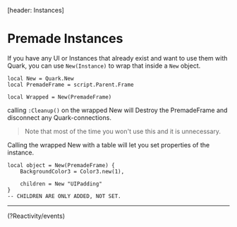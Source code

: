 [header: Instances]

# Premade Instances

If you have any UI or Instances that already exist and want to use them with Quark, you can use `New(Instance)` to wrap that inside a `New` object.

```luau
local New = Quark.New
local PremadeFrame = script.Parent.Frame

local Wrapped = New(PremadeFrame)
```

calling `:Cleanup()` on the wrapped New will Destroy the PremadeFrame and disconnect any Quark-connections.

> <note>
>
> Note that most of the time you won't use this and it is unnecessary.
>
> </note>

Calling the wrapped New with a table will let you set properties of the instance.

```luau
local object = New(PremadeFrame) {
	BackgroundColor3 = Color3.new(1),
	
	children = New "UIPadding"
}
-- CHILDREN ARE ONLY ADDED, NOT SET.
```

---

<!NextPage|Events>(?Reactivity/events)
